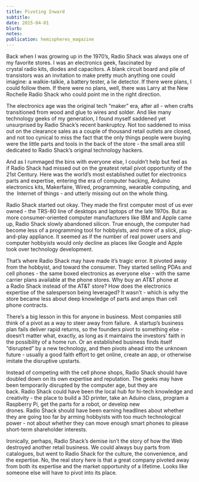 ```yaml
---
title: Pivoting Inward
subtitle: 
date: 2015-04-01
blurb: 
notes: 
publication: hemispheres_magazine
---
```


Back when I was growing up in the 1970’s, Radio Shack was always one of my favorite stores. I was an electronics geek, fascinated by crystal radio kits, diodes and capacitors. A blank circuit board and pile of transistors was an invitation to make pretty much anything one could imagine: a walkie-talkie, a battery tester, a lie detector. If there were plans, I could follow them. If there were no plans, well, there was Larry at the New Rochelle Radio Shack who could point me in the right direction. 

The electronics age was the original tech “maker” era, after all - when crafts transitioned from wood and glue to wires and solder. And like many technology geeks of my generation, I found myself saddened yet unsurprised by Radio Shack’s recent bankruptcy. Not too saddened to miss out on the clearance sales as a couple of thousand retail outlets are closed, and not too cynical to miss the fact that the only things people were buying were the little parts and tools in the back of the store - the small area still dedicated to Radio Shack’s original technology hackers. 

And as I rummaged the bins with everyone else, I couldn’t help but feel as if Radio Shack had missed out on the greatest retail pivot opportunity of the 21st Century. Here was the world’s most established outlet for electronics parts and expertise, entering the era of computer hacking, Arduino electronics kits, Makerfaire, Wired, programming, wearable computing, and the  Internet of things - and utterly missing out on the whole thing. 

Radio Shack started out okay. They made the first computer most of us ever owned - the TRS-80 line of desktops and laptops of the late 1970s. But as more consumer-oriented computer manufacturers like IBM and Apple came up, Radio Shack slowly abandoned silicon. True enough, the computer had become less of a programming tool for hobbyists, and more of a slick, plug-and-play appliance. It seemed as if the number of real power users and computer hobbyists would only decline as places like Google and Apple took over technology development. 

That’s where Radio Shack may have made it’s tragic error. It pivoted away from the hobbyist, and toward the consumer. They started selling PDAs and cell phones - the same boxed electronics as everyone else - with the same carrier plans available at the phone stores. Why buy an AT&T phone at a Radio Shack instead of the AT&T store? How does the electronics expertise of the salesperson being leveraged? It wasn’t - which is why the store became less about deep knowledge of parts and amps than cell phone contracts. 

There’s a big lesson in this for anyone in business. Most companies still think of a pivot as a way to steer away from failure.  A startup’s business plan fails deliver rapid returns, so the founders pivot to something else - doesn’t matter what, exactly, as long as it maintains the investors’ faith in the possibility of a home run. Or an established business finds itself “disrupted” by a new technology, and then pivots ahead into the unknown future - usually a good faith effort to get online, create an app, or otherwise imitate the disruptive upstarts. 

Instead of competing with the cell phone shops, Radio Shack should have doubled down on its own expertise and reputation. The geeks may have been temporarily disrupted by the computer age, but they are back. Radio Shack could have been the local hub for hi-tech knowledge and creativity - the place to build a 3D printer, take an Aduino class, program a Raspberry Pi, get the parts for a robot, or develop new drones. Radio Shack should have been earning headlines about whether they are going too far by arming hobbyists with too much technological power - not about whether they can move enough smart phones to please short-term shareholder interests.

Ironically, perhaps, Radio Shack’s demise isn’t the story of how the Web destroyed another retail business. We could always buy parts from catalogues, but went to Radio Shack for the culture, the convenience, and the expertise. No, the real story here is that a great company pivoted away from both its expertise and the market opportunity of a lifetime. Looks like someone else will have to pivot into its place. 
